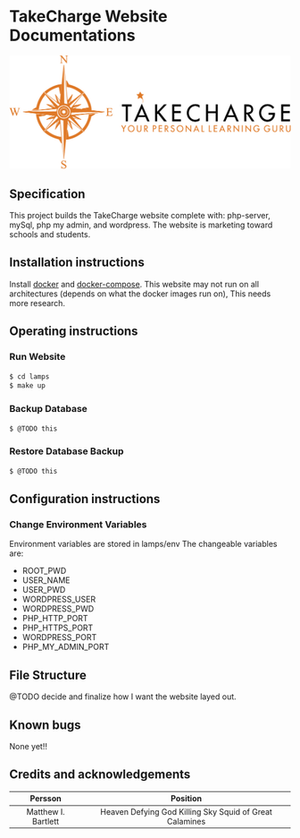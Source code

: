 # TakeCharge Website Documentations
![logo here](./imgs/logo.png)

## Specification
  This project builds the TakeCharge website complete with: php-server, mySql, php my admin, and wordpress.
  The website is marketing toward schools and students.

## Installation instructions
  Install [docker](https://docs.docker.com/get-docker/) and [docker-compose](https://docs.docker.com/compose/install/).
  This website may not run on all architectures (depends on what the docker images run on), This needs more research.
## Operating instructions

### Run Website
```bash
$ cd lamps
$ make up
```

### Backup Database
```bash
$ @TODO this
```

### Restore Database Backup
```bash
$ @TODO this
```

## Configuration instructions

### Change Environment Variables
  Environment variables are stored in lamps/env
  The changeable variables are:
  * ROOT\_PWD
  * USER\_NAME
  * USER\_PWD
  * WORDPRESS\_USER
  * WORDPRESS\_PWD
  * PHP\_HTTP\_PORT
  * PHP\_HTTPS\_PORT
  * WORDPRESS\_PORT
  * PHP\_MY\_ADMIN\_PORT

## File Structure
@TODO decide and finalize how I want the website layed out.

## Known bugs
  None yet!!

## Credits and acknowledgements

| Persson             | Position                                                |
|:-------------------:|:-------------------------------------------------------:|
| Matthew I. Bartlett | Heaven Defying God Killing Sky Squid of Great Calamines |

